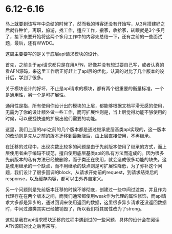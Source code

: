 # 6.12-6.16

马上就要到该写年中总结的时候了，然而我的博客还没有开始写，从3月搭建好之后就各种忙，离职，旅游，找工作，适应工作，搬家，收拾家，转眼就是3个多月了，接下来要开始将这两个多月工作中的内容先总结一下，还有之前的一些面试题，最后，还有WWDC。

这周主要要写的是关于底层api请求模块的设计。

首先，之前关于api请求都只是在用AFN，好像并没有想过要自己写，或者认真的看AFN源码，来这里工作后正好赶上了api层的优化，认真的对比了几个版本的设计后，学到了很多。

关于模块设计的好坏，不止是api请求的模块，都有两个很重要的衡量标准，一个是通用性，另一个是可扩展性。

通用性是指，所有使用你设计出的模块的上层，都能够根据文档平滑无感的使用，无需为了你的设计额外做一些工作，而可扩展性则是，当上层觉得功能不够使用的时候，可以便捷快速的扩展出他们需要的功能。

这里，我们上层的api之前的几个版本都是通过继承底层基类api实现的，这一版本的改动则是先从之前的版本迁移到最新版后，由上层直接使用，不再继承。

在迁移的过程中，出现次数比较多的问题是由于先前版本使用了继承的方式，而上层使用者由于编码不规范，擅自使用底层基类api的私有方法而造成的。因为很多先前版本的私有方法已经被删除，而子类还在使用，就会造成很多功能的缺失。这是使用继承的一个缺点，而不用继承的缺点则是可扩展性降低，为了弥补这个问题，我们设计了很多回调的block，从请求开始前的request，到请求结束后的response，以及缓存内容，都可以由外界自定义。

另一个问题则是先前版本迁移的时候不够彻底，创建过一些中间过渡类，并且作为代理存在在两个版本之间，而我们通常都使用weak作为代理的属性修饰，而api请求大多都是异步的，通过回调来使用返回的数据，这里很多异步请求还没返回数据时，中间过渡类其实已经被销毁了，所以我们将其属性改为了strong。

这就是我在api请求模块迁移的过程中遇到过的一些问题，具体的设计会在阅读AFN源码对比之后再来写。

